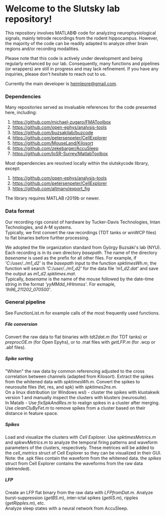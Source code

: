 # Welcome to the Slutsky lab repository!<br>

This repository involves MATLAB© code for analyzing neurophysiological signals, mainly tetrode recordings from the rodent hippocampus. However, the majority of the code can be readily adapted to analyze other brain regions and/or recording modalities.<br>

Please note that this code is actively under development and being regularly enhanced by our lab. Consequently, many functions and pipelines (or wrappers) are still in progress and may lack refinement. If you have any inquiries, please don't hesitate to reach out to us.<br>

Currently the main developer is heimleore@gmail.com.

### Dependencies

Many repositories served as invaluable references for the code presented here, including:
1. https://github.com/michael-zugaro/FMAToolbox
2. https://github.com/open-ephys/analysis-tools
3. https://github.com/buzsakilab/buzcode
4. https://github.com/petersenpeter/CellExplorer
5. https://github.com/MouseLand/Kilosort
6. https://github.com/zekebarger/AccuSleep
7. https://github.com/IoSR-Surrey/MatlabToolbox

Most dependencies are resolved locally within the slutskycode library, except:
1. https://github.com/open-ephys/analysis-tools
2. https://github.com/petersenpeter/CellExplorer
3. https://github.com/altmany/export_fig

The library requires MATLAB r2019b or newer.

### Data format
Our recording rigs consist of hardware by Tucker-Davis Technologies, Intan Technologies, and A-M systems.<br>
Typically, we first convert the raw recordings (TDT tanks or winWCP files) to flat binaries before further processing.

We adopted the file organization standard from György Buzsáki's lab (NYU). Each recording is in its own directory *basepath*. The name of the directory *basename* is used as the prefix for all other files. For example, if *'C:/user/../m1_d2'* is the *basepath* input to the function *spktimesWh.m*, the function will search *'C:/user/../m1_d2'* for the data file *'m1_d2.dat'* and save the output as *m1_d2.spktimes.mat*.<br>
Typically, *basename* is the name of the mouse followed by the date-time string in the format *'yyMMdd_HHmmss'*. For exmaple, *'lh96_211202_070500'*.

### General pipeline

See FunctionList.m for example calls of the most frequently used functions.

##### File conversion
Convert the raw data to flat binaries with *tdt2dat.m* (for TDT tanks) or *preprocOE.m* (for Open Epyhs), or to .mat files with *getLFP.m* (for .wcp or .abf files).

##### Spike sorting
"Whiten" the raw data by common referencing adjusted to the cross correlation between channels (adapted from Kilosort). Extract the spikes from the whitened data with *spktimesWh.m*. Convert the spikes to neurosuite files (fet, res, and spk) with *spktimes2ns.m*.<br>
On a linux distribution (or Windows wsl) - cluster the spikes with klustakwik version 1 and manually inspect the clusters with klusters (neurosuite).<br>
In Matalb - Use *fixSpkAndRes.m* to realign spikes in a cluster after merging. Use *cleanCluByFet.m* to remove spikes from a cluster based on their distance in feature space.

##### Spikes
Load and visualize the clusters with *Cell Explorer*. Use *spktimesMetrics.m* and *spkwvMetrics.m* to analyze the temporal firing patterns and waveform parameters of the clusters, respectively. These metrices will be added to the *cell_metrics* struct of Cell Explorer so they can be visualized in their GUI.<br>
Note: the .spk files contain the waveform from the whitened data. the *spikes* struct from Cell Explorer contains the waveforms from the raw data (detrended).

##### LFP
Create an LFP flat binary from the raw data with *LFPfromDat.m*. Analyze burst-suppression (*getBS.m*), inter-ictal spikes (*getIIS.m*), ripples (*getRipples.m*), etc.<br> Analyze sleep states with a neural network from AccuSleep.
